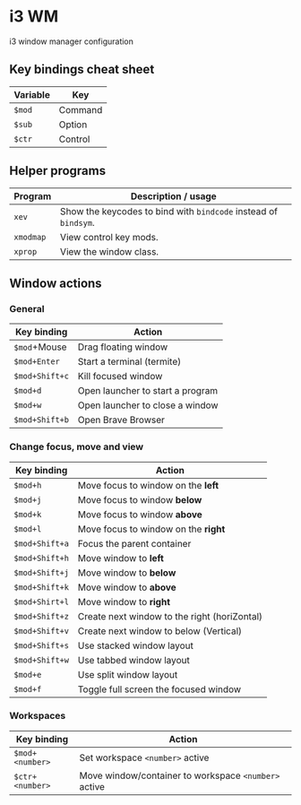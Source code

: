 # i3 WM

i3 window manager configuration

## Key bindings cheat sheet

| Variable | Key |
|--|--|
| `$mod` | Command |
| `$sub` | Option |
| `$ctr` | Control |

## Helper programs

| Program | Description / usage |
|--|--|
| `xev` | Show the keycodes to bind with `bindcode` instead of `bindsym`. |
| `xmodmap` | View control key mods. |
| `xprop` | View the window class. |

## Window actions

### General

| Key binding | Action |
|--|--|
| `$mod`+Mouse | Drag floating window |
| `$mod+Enter` | Start a terminal (termite) |
| `$mod+Shift+c` | Kill focused window |
| `$mod+d` | Open launcher to start a program |
| `$mod+w` | Open launcher to close a window |
| `$mod+Shift+b` | Open Brave Browser |

### Change focus, move and view

| Key binding | Action |
|--|--|
| `$mod+h` | Move focus to window on the **left** |
| `$mod+j` | Move focus to window **below** |
| `$mod+k` | Move focus to window **above** |
| `$mod+l` | Move focus to window on the **right** |
| `$mod+Shift+a` | Focus the parent container |
| `$mod+Shift+h` | Move window to **left** |
| `$mod+Shift+j` | Move window to **below** |
| `$mod+Shift+k` | Move window to **above** |
| `$mod+Shirt+l` | Move window to **right** |
| `$mod+Shift+z` | Create next window to the right (horiZontal) |
| `$mod+Shift+v` | Create next window to below (Vertical) |
| `$mod+Shift+s` | Use stacked window layout |
| `$mod+Shift+w` | Use tabbed window layout |
| `$mod+e` | Use split window layout |
| `$mod+f` | Toggle full screen the focused window |

### Workspaces

| Key binding | Action |
|--|--|
| `$mod+<number>` | Set workspace `<number>` active |
| `$ctr+<number>` | Move window/container to workspace `<number>` active |
